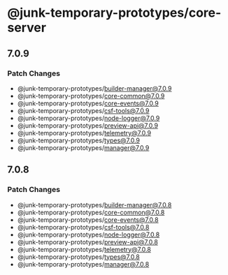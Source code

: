 # @junk-temporary-prototypes/core-server

## 7.0.9

### Patch Changes

- @junk-temporary-prototypes/builder-manager@7.0.9
- @junk-temporary-prototypes/core-common@7.0.9
- @junk-temporary-prototypes/core-events@7.0.9
- @junk-temporary-prototypes/csf-tools@7.0.9
- @junk-temporary-prototypes/node-logger@7.0.9
- @junk-temporary-prototypes/preview-api@7.0.9
- @junk-temporary-prototypes/telemetry@7.0.9
- @junk-temporary-prototypes/types@7.0.9
- @junk-temporary-prototypes/manager@7.0.9

## 7.0.8

### Patch Changes

- @junk-temporary-prototypes/builder-manager@7.0.8
- @junk-temporary-prototypes/core-common@7.0.8
- @junk-temporary-prototypes/core-events@7.0.8
- @junk-temporary-prototypes/csf-tools@7.0.8
- @junk-temporary-prototypes/node-logger@7.0.8
- @junk-temporary-prototypes/preview-api@7.0.8
- @junk-temporary-prototypes/telemetry@7.0.8
- @junk-temporary-prototypes/types@7.0.8
- @junk-temporary-prototypes/manager@7.0.8
